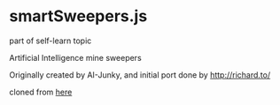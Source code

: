 # smartSweepers.js
part of self-learn topic


Artificial Intelligence mine sweepers


Originally created by AI-Junky, and initial port done by http://richard.to/


cloned from [here](https://github.com/robertleeplummerjr/smartSweepers.js)
